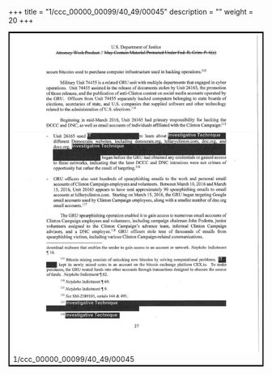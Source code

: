 +++
title = "1/ccc_00000_00099/40_49/00045"
description = ""
weight = 20
+++

<table style="border:2px solid black;max-width:800px;max-height:800px;" 
><tr><td>
<img class="center-fit-jpg"
src="/jpg_/jpg_mueller_report_searchable_045.jpg">
1/ccc_00000_00099/40_49/00045
</img></td></tr></table>
